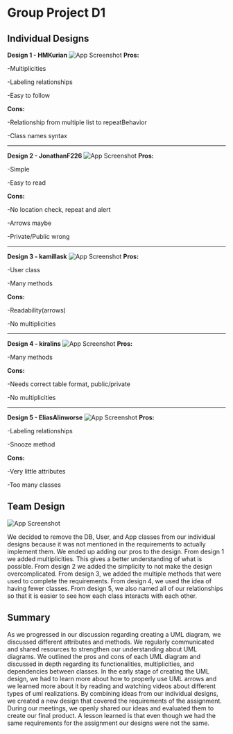 
# Group Project D1




## Individual Designs

**Design 1 - HMKurian**
![App Screenshot](https://i.ibb.co/jvyb1VS/Design1.png)
**Pros:**

-Multiplicities

-Labeling relationships

-Easy to follow

**Cons:**

-Relationship from multiple list to repeatBehavior

-Class names syntax

_____________________________________________

**Design 2 - JonathanF226**
![App Screenshot](https://i.ibb.co/pw2BKX5/Design2.png)
**Pros:**

-Simple

-Easy to read

**Cons:**

-No location check, repeat and alert

-Arrows maybe

-Private/Public wrong

_____________________________________________
**Design 3 - kamillask**
![App Screenshot](https://i.ibb.co/QF4sJSC/Design3.png)
**Pros:**

-User class

-Many methods


**Cons:**

-Readability(arrows)

-No multiplicities

_____________________________________________
**Design 4 - kiralins**
![App Screenshot](https://i.ibb.co/grYQJjB/Design4.png)
**Pros:**

-Many methods

**Cons:**

-Needs correct table format, public/private

-No multiplicities

_____________________________________________
**Design 5 - EliasAlinworse**
![App Screenshot](https://i.ibb.co/vmZHdSb/Design5.png)
**Pros:**

-Labeling relationships

-Snooze method


**Cons:**

-Very little attributes

-Too many classes



## Team Design

![App Screenshot](https://i.ibb.co/JQ38dgX/design-team.png)

We decided to remove the DB, User, and App classes from our individual designs because it was not mentioned in the requirements to actually implement them. We ended up adding our pros to the design. From design 1 we added multiplicities. This gives a better understanding of what is possible. From design 2 we added the simplicity to not make the design overcomplicated. From design 3, we added the multiple methods that were used to complete the requirements. From design 4, we used the idea of having fewer classes. From design 5, we also named all of our relationships so that it is easier to see how each class interacts with each other.

## Summary

As we progressed in our discussion regarding creating a UML diagram, we discussed different attributes and methods. We regularly communicated and shared resources to strengthen our understanding about UML diagrams. We outlined the pros and cons of each UML diagram and discussed in depth regarding its functionalities, multiplicities, and dependencies between classes. In the early stage of creating the UML design, we had to learn more about how to properly use UML arrows and we learned more about it by reading and watching videos about different types of uml realizations. By combining ideas from our individual designs, we created a new design that covered the requirements of the assignment. During our meetings, we openly shared our ideas and evaluated them to create our final product. A lesson learned is that even though we had the same requirements for the assignment our designs were not the same. 
